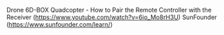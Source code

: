 Drone 6D-BOX Quadcopter - How to Pair the Remote Controller with the Receiver (https://www.youtube.com/watch?v=6io_Mo8rH3U)
SunFounder (https://www.sunfounder.com/learn/)
